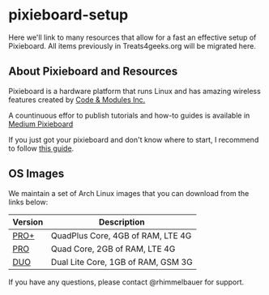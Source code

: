 # pixieboard-setup

Here we'll link to many resources that allow for a fast an effective setup of Pixieboard. All items previously in Treats4geeks.org will be migrated here.

## About Pixieboard and Resources

Pixieboard is a hardware platform that runs Linux and has amazing wireless features created by [Code & Modules Inc.](https://codeandmodules.com)

A countinuous effor to publish tutorials and how-to guides is available in [Medium Pixieboard](https://medium.com/pixieboard)

If you just got your pixieboard and don't know where to start, I recommend to follow [this guide](https://medium.com/pixieboard/getting-started-with-pixieboard-7e977ee6d276).

## OS Images

We maintain a set of Arch Linux images that you can download from the links below:

|Version | Description                      |
|--------|----------------------------------|
|[PRO+](http://code-ing.com/pixierepo/release/images/PixieQP4GCoreImage.zip)|QuadPlus Core, 4GB of RAM, LTE 4G |
|[PRO](http://code-ing.com/pixierepo/release/images/PixieQCoreImage.zip) | Quad Core, 2GB of RAM, LTE 4G |
|[DUO](http://code-ing.com/pixierepo/release/images/PixieDLCoreImage.zip) | Dual Lite Core, 1GB of RAM, GSM 3G |

If you have any questions, please contact @rhimmelbauer for support.



